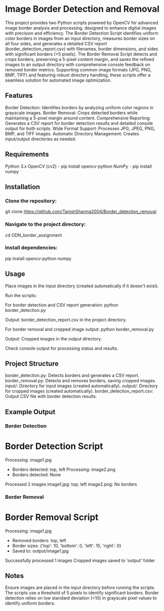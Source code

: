 # Image Border Detection and Removal
This project provides two Python scripts powered by OpenCV for advanced image border analysis and processing, designed to enhance digital images with precision and efficiency. The Border Detection Script identifies uniform color borders in images from an input directory, measures border sizes on all four sides, and generates a detailed CSV report (border_detection_report.csv) with filenames, border dimensions, and sides with significant borders (>5 pixels). The Border Removal Script detects and crops borders, preserving a 5-pixel content margin, and saves the refined images to an output directory with comprehensive console feedback on removed border metrics. Supporting common image formats (JPG, PNG, BMP, TIFF) and featuring robust directory handling, these scripts offer a seamless solution for automated image optimization.

## Features
Border Detection: Identifies borders by analyzing uniform color regions in grayscale images.
Border Removal: Crops detected borders while maintaining a 5-pixel margin around content.
Comprehensive Reporting: Generates a CSV report for border detection results and detailed console output for both scripts.
Wide Format Support: Processes JPG, JPEG, PNG, BMP, and TIFF images.
Automatic Directory Management: Creates input/output directories as needed.

## Requirements
Python 3.x
OpenCV (cv2) - pip install opencv-python
NumPy - pip install numpy

## Installation

### Clone the repository:
git clone https://github.com/TanishSharma2004/Border_detection_removal


### Navigate to the project directory:
cd ODN_border_assignment


### Install dependencies:
pip install opencv-python numpy



## Usage

Place images in the input directory (created automatically if it doesn't exist).

Run the scripts:

For border detection and CSV report generation:
python border_detection.py

Output: border_detection_report.csv in the project directory.

For border removal and cropped image output:
python border_removal.py

Output: Cropped images in the output directory.



Check console output for processing status and results.


## Project Structure

border_detection.py: Detects borders and generates a CSV report.
border_removal.py: Detects and removes borders, saving cropped images.
input/: Directory for input images (created automatically).
output/: Directory for cropped images (created automatically).
border_detection_report.csv: Output CSV file with border detection results.

## Example Output
### Border Detection
Border Detection Script
==============================
Processing: image1.jpg
  - Borders detected: top, left
Processing: image2.png
  - Borders detected: None

Processed 2 images
image1.jpg: top; left
image2.png: No borders

### Border Removal
Border Removal Script
==============================
Processing: image1.jpg
  - Removed borders: top, left
  - Border sizes: {'top': 10, 'bottom': 0, 'left': 15, 'right': 0}
  - Saved to: output/image1.jpg

Successfully processed 1 images
Cropped images saved to 'output' folder

## Notes

Ensure images are placed in the input directory before running the scripts.
The scripts use a threshold of 5 pixels to identify significant borders.
Border detection relies on low standard deviation (<10) in grayscale pixel values to identify uniform borders.
